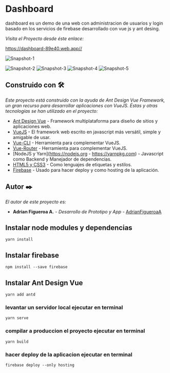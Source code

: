 # Dashboard

dashboard es un demo de una web con administracion de usuarios y login basado en los servicios de firebase desarrollado con vue js y ant desing.


_Visita el Proyecto desde éste enlace:_


[https://dashboard-89e40.web.app// ](https://dashboard-89e40.web.app/)

![Snapshot-1](https://firebasestorage.googleapis.com/v0/b/dashboard-89e40.appspot.com/o/1.png?alt=media&token=492bcfb9-7776-4585-8568-80a3bf4c6b8e)


![Snapshot-2](https://firebasestorage.googleapis.com/v0/b/dashboard-89e40.appspot.com/o/2.png?alt=media&token=54f07340-c0a3-4fce-88c0-c1fe7fbe2c7d)
![Snapshot-3](https://firebasestorage.googleapis.com/v0/b/dashboard-89e40.appspot.com/o/3.png?alt=media&token=018acbfe-c78b-4edf-bc1a-cf7d0ca1e7e5)
![Snapshot-4](https://firebasestorage.googleapis.com/v0/b/dashboard-89e40.appspot.com/o/4.png?alt=media&token=9f802d83-7f4d-4120-acb4-4c9ced5efd17)
![Snapshot-5](https://firebasestorage.googleapis.com/v0/b/dashboard-89e40.appspot.com/o/5.png?alt=media&token=be4effd6-6f11-4a5e-b519-26dc646d92ce)
## Construido con 🛠️

_Este proyecto está construido con la ayuda de Ant Design Vue Framework, un gran recurso para desarrollar aplicaciones con VueJS. Éstas y otras tecnologías se han utilizado en el proyecto:_

* [Ant Design Vue](https://antdv.com/) - Framework multiplataforma para diseño de sitios y aplicaciones web.
* [VueJS](https://vuejs.org) - El framework web escrito en javascript más versátil, simple y amigable de usar.
* [Vue-CLI](https://cli.vuejs.org) - Herramienta para complementar VueJS.
* [Vue-Router](https://router.vuejs.org) - Herramienta para complementar VueJS.
* [NodeJS y Yarn](https://nodejs.org - https://yarnpkg.com) - Javascript como Backend y Manejador de dependencias.
* [HTML5 y CSS3](https://www.w3.org) - Como lenguajes de etiquetas y estilos.
* [Firebase](https://firebase.google.com) - Usado para hacer deploy y como hosting de la aplicación.


## Autor ✒️

_El autor de este proyecto es:_

* **Adrian Figueroa A.** - *Desarrollo de Prototipo y App* - [AdrianFigueroaA](https://github.com/AdrianFigueroaA)


## Instalar node modules y dependencias
```
yarn install
```

## Instalar firebase
```
npm install --save firebase
```

## Instalar Ant Design Vue
```
yarn add antd
```

###  levantar un servidor local ejecutar en terminal
```
yarn serve
```

###  compilar a produccion el proyecto ejecutar en terminal
```
yarn build
```


###  hacer deploy de la aplicacion ejecutar en terminal
```
firebase deploy --only hosting
```
